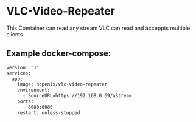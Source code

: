 # VLC-Video-Repeater

This Comtainer can read any stream VLC can read and acceppts multiple clients 

## Example docker-compose:
```dockerfile
version: "3"
services:
  app:
    image: nopenix/vlc-video-repeater
    environment:
      - SourceURL=https://192.168.0.69/aStream
    ports:
      - 8080:8080
    restart: unless-stopped
```